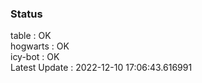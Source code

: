 ### Status


table : OK  
hogwarts : OK  
icy-bot : OK  
Latest Update : 2022-12-10 17:06:43.616991
